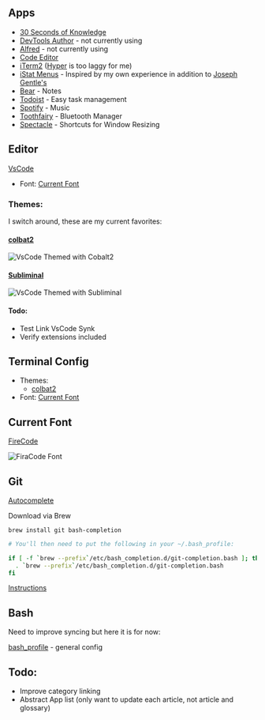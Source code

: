 ## Apps

- [30 Seconds of Knowledge](https://30secondsofknowledge.com/)
- [DevTools Author](https://chrome.google.com/webstore/detail/devtools-author/egfhcfdfnajldliefpdoaojgahefjhhi) - not currently using
- [Alfred](https://www.alfredapp.com/) - not currently using
- [Code Editor](https://github.com/jacobmoyle/mySetup/blob/master/README.md#editor)
- [iTerm2](https://iterm2.com) ([Hyper](https://hyper.is) is too laggy for me)
- [iStat Menus](https://bjango.com/mac/istatmenus/) - Inspired by my own experience in addition to [Joseph Gentle's](https://josephg.com/blog/electron-is-flash-for-the-desktop/)
- [Bear](https://bear.app) - Notes
- [Todoist](https://todoist.com/?lang=en) - Easy task management
- [Spotify](https://www.spotify.com/us/) - Music
- [Toothfairy](https://itunes.apple.com/us/app/toothfairy/id1191449274?mt=12) - Bluetooth Manager
- [Spectacle](https://www.spectacleapp.com) - Shortcuts for Window Resizing

## Editor

[VsCode](https://code.visualstudio.com/)
- Font: [Current Font](https://github.com/jacobmoyle/mySetup/blob/master/README.md#current-font)

### Themes:

I switch around, these are my current favorites:

#### [colbat2](https://github.com/wesbos/cobalt2-vscode)

![VsCode Themed with Cobalt2](https://raw.githubusercontent.com/wesbos/cobalt2-vscode/cobalt2-updates/images/ss.png)

#### [Subliminal](https://github.com/gaearon/subliminal)

![VsCode Themed with Subliminal](https://github.com/gaearon/subliminal/blob/master/screenshot.png)


#### Todo:
- Test Link VsCode Synk
- Verify extensions included

## Terminal Config

- Themes: 
  - [colbat2](https://github.com/wesbos/Cobalt2-iterm)
- Font: [Current Font](https://github.com/jacobmoyle/mySetup/blob/master/README.md#current-font)

## Current Font

[FireCode](https://github.com/tonsky/FiraCode)

![FiraCode Font](https://camo.githubusercontent.com/3a8948f34284f378ead7af5846aa432035c687ad/687474703a2f2f732e746f6e736b792e6d652f696d67732f666972615f636f64655f6c6f676f2e737667)

## Git

[Autocomplete](https://git-scm.com/book/en/v1/Git-Basics-Tips-and-Tricks#Auto-Completion)

Download via Brew

```ssh
brew install git bash-completion
```

```bash
# You'll then need to put the following in your ~/.bash_profile:

if [ -f `brew --prefix`/etc/bash_completion.d/git-completion.bash ]; then
  . `brew --prefix`/etc/bash_completion.d/git-completion.bash
fi
```

[Instructions](https://apple.stackexchange.com/questions/55875/git-auto-complete-for-branches-at-the-command-line)

## Bash

Need to improve syncing but here it is for now: 

[bash_profile](https://github.com/jacobmoyle/mySetup/blob/master/.bash_profile) - general config

## Todo:

- Improve category linking
- Abstract App list (only want to update each article, not article and glossary)

